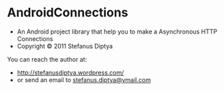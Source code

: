 AndroidConnections
==================
 * An Android project library that help you to make a Asynchronous HTTP Connections
 * Copyright © 2011 Stefanus Diptya

You can reach the author at:
 * http://stefanusdiptya.wordpress.com/
 * or send an email to stefanus.diptya@ymail.com
